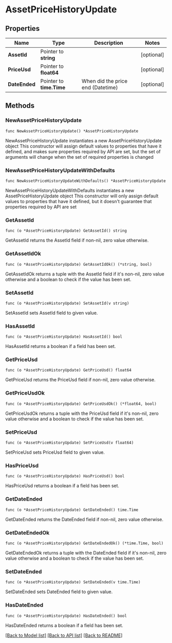 # AssetPriceHistoryUpdate

## Properties

Name | Type | Description | Notes
------------ | ------------- | ------------- | -------------
**AssetId** | Pointer to **string** |  | [optional] 
**PriceUsd** | Pointer to **float64** |  | [optional] 
**DateEnded** | Pointer to **time.Time** | When did the price end (Datetime) | [optional] 

## Methods

### NewAssetPriceHistoryUpdate

`func NewAssetPriceHistoryUpdate() *AssetPriceHistoryUpdate`

NewAssetPriceHistoryUpdate instantiates a new AssetPriceHistoryUpdate object
This constructor will assign default values to properties that have it defined,
and makes sure properties required by API are set, but the set of arguments
will change when the set of required properties is changed

### NewAssetPriceHistoryUpdateWithDefaults

`func NewAssetPriceHistoryUpdateWithDefaults() *AssetPriceHistoryUpdate`

NewAssetPriceHistoryUpdateWithDefaults instantiates a new AssetPriceHistoryUpdate object
This constructor will only assign default values to properties that have it defined,
but it doesn't guarantee that properties required by API are set

### GetAssetId

`func (o *AssetPriceHistoryUpdate) GetAssetId() string`

GetAssetId returns the AssetId field if non-nil, zero value otherwise.

### GetAssetIdOk

`func (o *AssetPriceHistoryUpdate) GetAssetIdOk() (*string, bool)`

GetAssetIdOk returns a tuple with the AssetId field if it's non-nil, zero value otherwise
and a boolean to check if the value has been set.

### SetAssetId

`func (o *AssetPriceHistoryUpdate) SetAssetId(v string)`

SetAssetId sets AssetId field to given value.

### HasAssetId

`func (o *AssetPriceHistoryUpdate) HasAssetId() bool`

HasAssetId returns a boolean if a field has been set.

### GetPriceUsd

`func (o *AssetPriceHistoryUpdate) GetPriceUsd() float64`

GetPriceUsd returns the PriceUsd field if non-nil, zero value otherwise.

### GetPriceUsdOk

`func (o *AssetPriceHistoryUpdate) GetPriceUsdOk() (*float64, bool)`

GetPriceUsdOk returns a tuple with the PriceUsd field if it's non-nil, zero value otherwise
and a boolean to check if the value has been set.

### SetPriceUsd

`func (o *AssetPriceHistoryUpdate) SetPriceUsd(v float64)`

SetPriceUsd sets PriceUsd field to given value.

### HasPriceUsd

`func (o *AssetPriceHistoryUpdate) HasPriceUsd() bool`

HasPriceUsd returns a boolean if a field has been set.

### GetDateEnded

`func (o *AssetPriceHistoryUpdate) GetDateEnded() time.Time`

GetDateEnded returns the DateEnded field if non-nil, zero value otherwise.

### GetDateEndedOk

`func (o *AssetPriceHistoryUpdate) GetDateEndedOk() (*time.Time, bool)`

GetDateEndedOk returns a tuple with the DateEnded field if it's non-nil, zero value otherwise
and a boolean to check if the value has been set.

### SetDateEnded

`func (o *AssetPriceHistoryUpdate) SetDateEnded(v time.Time)`

SetDateEnded sets DateEnded field to given value.

### HasDateEnded

`func (o *AssetPriceHistoryUpdate) HasDateEnded() bool`

HasDateEnded returns a boolean if a field has been set.


[[Back to Model list]](../README.md#documentation-for-models) [[Back to API list]](../README.md#documentation-for-api-endpoints) [[Back to README]](../README.md)


